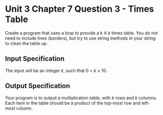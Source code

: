 # Unit 3 Chapter 7 Question 3 - Times Table
Create a program that uses a loop to provide a $k$ 𝖷 $k$ times table.
You do not need to include lines (borders), but try to use string methods in your string to clean the table up.

## Input Specification
The input will be an integer $k$, such that 0 < $k$ ≤ 10.

## Output Specification
Your program is to output a multiplication table, with $k$ rows and $k$ columns. Each item in the table should be a product of the top-most row and left-most column.